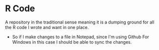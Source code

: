 # R Code
A repository in the traditional sense meaning it is a dumping ground for all the R code I wrote and want in one place.

* So if I make changes to a file in Notepad, since I'm using Github For Windows in this case I should be able to sync the changes.

